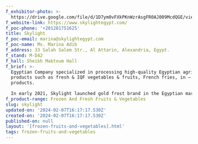 ```yaml
---
f_exhibitor-photo: >-
  https://drive.google.com/file/d/1D7ym0vFXkPKnWzrAsgFR0AJ009McdQGE/view?usp=drive_link
f_website-link: https://www.skylightegypt.com/
f_poc-phone: '+201281751625'
title: Skylight
f_poc-email: marina@skylightegypt.com
f_poc-name: Ms. Marina Adib
f_address: 33 Salah Salem Str., Al Attarin, Alexandria, Egypt.
f_stand: M-D42
f_hall: Sheikh Maktoum Hall
f_brief: >-
  Egyptian Company specialized in processing high-quality Egyptian agriculture
  products such as fresh & IQF vegetables & fruits, French fries, in – brine
  products. 

  In early 2021, Skylight launched gold frost brand in the Egyptian market.
f_product-range: Frozen And Fresh Fruits & Vegetables
slug: skylight
updated-on: '2024-02-07T16:17:17.530Z'
created-on: '2024-02-07T16:17:17.530Z'
published-on: null
layout: '[frozen-fruits-and-vegetables].html'
tags: frozen-fruits-and-vegetables
---
```



